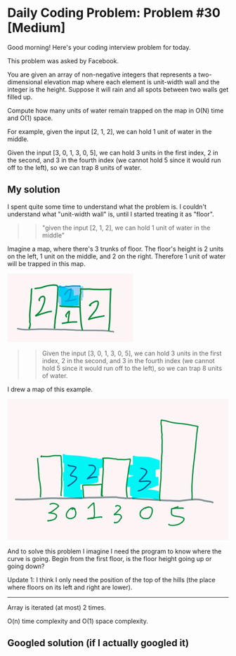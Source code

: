 # Daily Coding Problem: Problem #30 [Medium]

Good morning! Here's your coding interview problem for today.

This problem was asked by Facebook.

You are given an array of non-negative integers that represents a two-dimensional elevation map where each element is unit-width wall and the integer is the height. Suppose it will rain and all spots between two walls get filled up.

Compute how many units of water remain trapped on the map in O(N) time and O(1) space.

For example, given the input [2, 1, 2], we can hold 1 unit of water in the middle.

Given the input [3, 0, 1, 3, 0, 5], we can hold 3 units in the first index, 2 in the second, and 3 in the fourth index (we cannot hold 5 since it would run off to the left), so we can trap 8 units of water.

## My solution

I spent quite some time to understand what the problem is. I couldn't understand what "unit-width wall" is, until I started treating it as "floor".

>> "given the input [2, 1, 2], we can hold 1 unit of water in the middle"

Imagine a map, where there's 3 trunks of floor. The floor's height is 2 units on the left, 1 unit on the middle, and 2 on the right. Therefore 1 unit of water will be trapped in this map.

![Image of map (2,1,2)](30-1.png)

>> Given the input [3, 0, 1, 3, 0, 5], we can hold 3 units in the first index, 2 in the second, and 3 in the fourth index (we cannot hold 5 since it would run off to the left), so we can trap 8 units of water.

I drew a map of this example.

![Image of map (3, 0, 1, 3, 0, 5)](30-2.png)

And to solve this problem I imagine I need the program to know where the curve is going. Begin from the first floor, is the floor height going up or going down?

Update 1: I think I only need the position of the top of the hills (the place where floors on its left and right are lower).

----

Array is iterated (at most) 2 times.

O(n) time complexity and O(1) space complexity.

## Googled solution (if I actually googled it)
